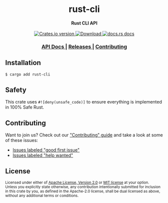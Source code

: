 <h1 align="center">rust-cli</h1>
<div align="center">
  <strong>
    Rust CLI API
  </strong>
</div>

<br />

<div align="center">
  <!-- Crates version -->
  <a href="https://crates.io/crates/rust-cli">
    <img src="https://img.shields.io/crates/v/rust-cli.svg?style=flat-square"
    alt="Crates.io version" />
  </a>
  <!-- Downloads -->
  <a href="https://crates.io/crates/rust-cli">
    <img src="https://img.shields.io/crates/d/rust-cli.svg?style=flat-square"
      alt="Download" />
  </a>
  <!-- docs.rs docs -->
  <a href="https://docs.rs/rust-cli">
    <img src="https://img.shields.io/badge/docs-latest-blue.svg?style=flat-square"
      alt="docs.rs docs" />
  </a>
</div>

<div align="center">
  <h3>
    <a href="https://docs.rs/rust-cli">
      API Docs
    </a>
    <span> | </span>
    <a href="https://github.com/yoshuawuyts/rust-cli/releases">
      Releases
    </a>
    <span> | </span>
    <a href="https://github.com/yoshuawuyts/rust-cli/blob/master.github/CONTRIBUTING.md">
      Contributing
    </a>
  </h3>
</div>

## Installation
```sh
$ cargo add rust-cli
```

## Safety
This crate uses ``#![deny(unsafe_code)]`` to ensure everything is implemented in
100% Safe Rust.

## Contributing
Want to join us? Check out our ["Contributing" guide][contributing] and take a
look at some of these issues:

- [Issues labeled "good first issue"][good-first-issue]
- [Issues labeled "help wanted"][help-wanted]

[contributing]: https://github.com/yoshuawuyts/rust-cli/blob/master.github/CONTRIBUTING.md
[good-first-issue]: https://github.com/yoshuawuyts/rust-cli/labels/good%20first%20issue
[help-wanted]: https://github.com/yoshuawuyts/rust-cli/labels/help%20wanted

## License

<sup>
Licensed under either of <a href="LICENSE-APACHE">Apache License, Version
2.0</a> or <a href="LICENSE-MIT">MIT license</a> at your option.
</sup>

<br/>

<sub>
Unless you explicitly state otherwise, any contribution intentionally submitted
for inclusion in this crate by you, as defined in the Apache-2.0 license, shall
be dual licensed as above, without any additional terms or conditions.
</sub>

